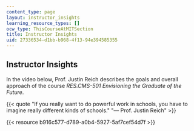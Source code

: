 ```yaml
---
content_type: page
layout: instructor_insights
learning_resource_types: []
ocw_type: ThisCourseAtMITSection
title: Instructor Insights
uid: 27336534-d1bb-b968-4f13-94e394585355
---
```


Instructor Insights
-------------------

In the video below, Prof. Justin Reich describes the goals and overall approach of the course _RES.CMS-501 Envisioning the Graduate of the Future_.

{{< quote "If you really want to do powerful work in schools, you have to imagine really different kinds of schools." "— Prof. Justin Reich" >}}

{{< resource b916c577-d789-a0b4-5927-5af7cef54d7f >}}